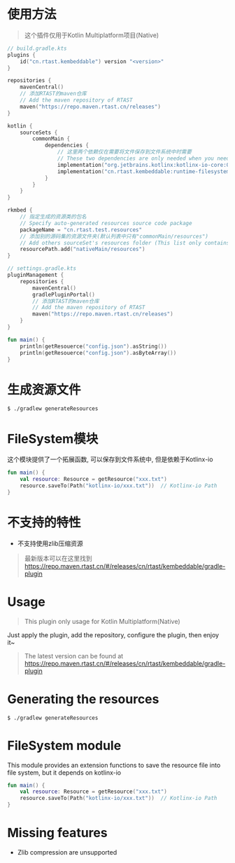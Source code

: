 # 使用方法

> 这个插件仅用于Kotlin Multiplatform项目(Native)

```kotlin
// build.gradle.kts
plugins {
    id("cn.rtast.kembeddable") version "<version>"
}

repositories {
    mavenCentral()
    // 添加RTAST的maven仓库
    // Add the maven repository of RTAST
    maven("https://repo.maven.rtast.cn/releases")
}

kotlin {
    sourceSets {
        commonMain {
            dependencies {
                // 这里两个依赖仅在需要将文件保存到文件系统中时需要
                // These two dependencies are only needed when you need to save the file to the file system
                implementation("org.jetbrains.kotlinx:kotlinx-io-core:0.7.0")
                implementation("cn.rtast.kembeddable:runtime-filesystem:<version>")
            }
        }
    }
}

rkmbed {
    // 指定生成的资源类的包名
    // Specify auto-generated resources source code package
    packageName = "cn.rtast.test.resources"
    // 添加别的源码集的资源文件夹(默认列表中只有"commonMain/resources")
    // Add others sourceSet's resources folder (This list only contains "commonMain/resources" by default)  
    resourcePath.add("nativeMain/resources")
}

// settings.gradle.kts
pluginManagement {
    repositories {
        mavenCentral()
        gradlePluginPortal()
        // 添加RTAST的maven仓库
        // Add the maven repository of RTAST
        maven("https://repo.maven.rtast.cn/releases")
    }
}
```

```kotlin
fun main() {
    println(getResouerce("config.json").asString())
    println(getResouerce("config.json").asByteArray())
}
```

# 生成资源文件

```shell
$ ./gradlew generateResources
```

# FileSystem模块

这个模块提供了一个拓展函数, 可以保存到文件系统中, 但是依赖于Kotlinx-io

```kotlin
fun main() {
    val resource: Resource = getResource("xxx.txt")
    resource.saveTo(Path("kotlinx-io/xxx.txt"))  // Kotlinx-io Path
}
```

# 不支持的特性

- 不支持使用zlib压缩资源

> 最新版本可以在这里找到 https://repo.maven.rtast.cn/#/releases/cn/rtast/kembeddable/gradle-plugin

# Usage

> This plugin only usage for Kotlin Multiplatform(Native)

Just apply the plugin, add the repository, configure the plugin, then enjoy it~

> The latest version can be found at https://repo.maven.rtast.cn/#/releases/cn/rtast/kembeddable/gradle-plugin

# Generating the resources

```shell
$ ./gradlew generateResources
```

# FileSystem module

This module provides an extension functions to save the resource file into file system, but it depends on kotlinx-io

```kotlin
fun main() {
    val resource: Resource = getResource("xxx.txt")
    resource.saveTo(Path("kotlinx-io/xxx.txt"))  // Kotlinx-io Path
}
```

# Missing features

- Zlib compression are unsupported